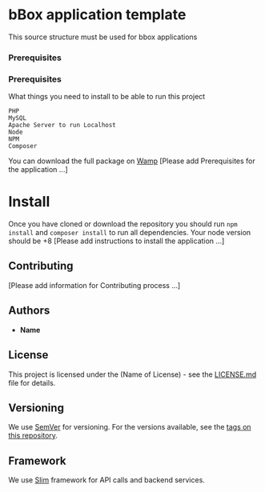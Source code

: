 # bBox application template
This source structure must be used for bbox applications

### Prerequisites
### Prerequisites
What things you need to install to be able to run this project

```
PHP
MySQL
Apache Server to run Localhost
Node
NPM
Composer
```

You can download the full package on [Wamp](http://www.wampserver.com/en/)
[Please add Prerequisites for the application ...]

# Install
Once you have cloned or download the repository you should run `npm install` and `composer install` to run all dependencies. Your node version should be +8
[Please add instructions to install the application ...]

## Contributing
[Please add information for Contributing process ...]

## Authors
* **Name**

## License
This project is licensed under the (Name of License) - see the [LICENSE.md](LICENSE.md) file for details.

## Versioning
We use [SemVer](http://semver.org/spec/v2.0.0.html) for versioning.
For the versions available, see the [tags on this repository]().

## Framework
We use [Slim](https://www.slimframework.com) framework for API calls and backend services.
